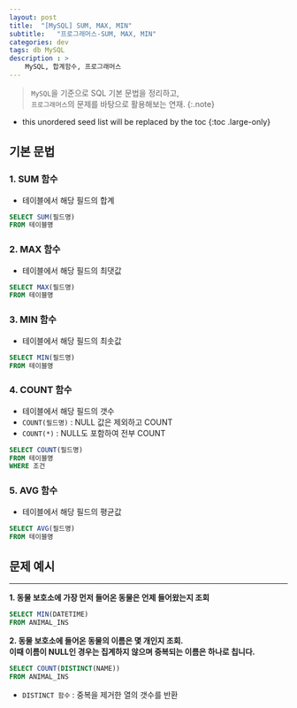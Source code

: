 ```yaml
---
layout: post
title:  "[MySQL] SUM, MAX, MIN"
subtitle:   "프로그래머스-SUM, MAX, MIN"
categories: dev
tags: db MySQL
description : >
    MySQL, 합계함수, 프로그래머스
---
```


> `MySQL`을 기준으로 SQL 기본 문법을 정리하고, <br/>
`프로그래머스`의 문제를 바탕으로 활용해보는 연재.
{:.note}

<!--more-->

* this unordered seed list will be replaced by the toc
{:toc .large-only}

## 기본 문법 

### 1. SUM 함수
- 테이블에서 해당 필드의 합계
```sql
SELECT SUM(필드명) 
FROM 테이블명
```

### 2. MAX 함수
- 테이블에서 해당 필드의 최댓값
```sql
SELECT MAX(필드명) 
FROM 테이블명
```

### 3. MIN 함수
- 테이블에서 해당 필드의 최솟값
```sql
SELECT MIN(필드명) 
FROM 테이블명
```

### 4. COUNT 함수
- 테이블에서 해당 필드의 갯수
- `COUNT(필드명)` : NULL 값은 제외하고 COUNT
- `COUNT(*)` : NULL도 포함하여 전부 COUNT

```sql
SELECT COUNT(필드명) 
FROM 테이블명
WHERE 조건
```

### 5. AVG 함수
- 테이블에서 해당 필드의 평균값
```sql
SELECT AVG(필드명) 
FROM 테이블명
```

## 문제 예시
---

**1. 동물 보호소에 가장 먼저 들어온 동물은 언제 들어왔는지 조회**

```sql
SELECT MIN(DATETIME)
FROM ANIMAL_INS
```

**2. 동물 보호소에 들어온 동물의 이름은 몇 개인지 조회. <br/>이때 이름이 NULL인 경우는 집계하지 않으며 중복되는 이름은 하나로 칩니다.**

```sql
SELECT COUNT(DISTINCT(NAME))
FROM ANIMAL_INS
```

- `DISTINCT 함수` : 중복을 제거한 열의 갯수를 반환